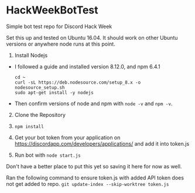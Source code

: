 # HackWeekBotTest
Simple bot test repo for Discord Hack Week

Set this up and tested on Ubuntu 16.04.
It should work on other Ubuntu versions or anywhere node runs at this point.

1. Install Nodejs
 - I followed a guide and installed version 8.12.0, and npm 6.4.1
    ```
    cd ~
    curl -sL https://deb.nodesource.com/setup_8.x -o nodesource_setup.sh
    sudo apt-get install -y nodejs
    ```
  - Then confirm versions of node and npm with `node -v` and `npm -v`. 

  2. Clone the Repository
  
  3. `npm install`
  
  4. Get your bot token from your application on https://discordapp.com/developers/applications/ and add it into token.js
  
  5. Run bot with `node start.js`


Don't have a better place to put this yet so saving it here for now as well.

Ran the following command to ensure token.js with added API token does not get added to repo.
`git update-index --skip-worktree token.js`

